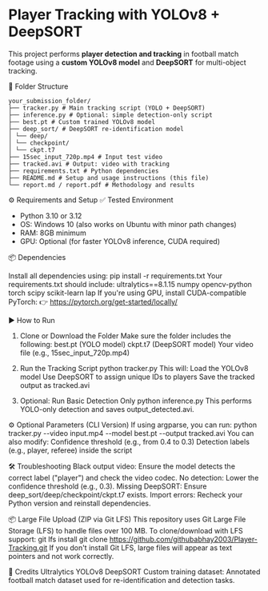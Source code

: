 # Player Tracking with YOLOv8 + DeepSORT
This project performs **player detection and tracking** in football match footage using a **custom YOLOv8 model** and **DeepSORT** for multi-object tracking.

📁 Folder Structure
```
your_submission_folder/
├── tracker.py # Main tracking script (YOLO + DeepSORT)
├── inference.py # Optional: simple detection-only script
├── best.pt # Custom trained YOLOv8 model
├── deep_sort/ # DeepSORT re-identification model
│ └── deep/
│ └── checkpoint/
│ └── ckpt.t7
├── 15sec_input_720p.mp4 # Input test video
├── tracked.avi # Output: video with tracking
├── requirements.txt # Python dependencies
├── README.md # Setup and usage instructions (this file)
└── report.md / report.pdf # Methodology and results
```
⚙️ Requirements and Setup
✅ Tested Environment
- Python 3.10 or 3.12  
- OS: Windows 10 (also works on Ubuntu with minor path changes)  
- RAM: 8GB minimum  
- GPU: Optional (for faster YOLOv8 inference, CUDA required)

📦 Dependencies

Install all dependencies using:
pip install -r requirements.txt
Your requirements.txt should include:
ultralytics==8.1.15
numpy
opencv-python
torch
scipy
scikit-learn
lap
If you're using GPU, install CUDA-compatible PyTorch:
👉 https://pytorch.org/get-started/locally/

▶️ How to Run
1. Clone or Download the Folder
Make sure the folder includes the following:
best.pt (YOLO model)
ckpt.t7 (DeepSORT model)
Your video file (e.g., 15sec_input_720p.mp4)

2. Run the Tracking Script
python tracker.py
This will:
Load the YOLOv8 model
Use DeepSORT to assign unique IDs to players
Save the tracked output as tracked.avi

3. Optional: Run Basic Detection Only
python inference.py
This performs YOLO-only detection and saves output_detected.avi.

⚙️ Optional Parameters (CLI Version)
If using argparse, you can run:
python tracker.py --video input.mp4 --model best.pt --output tracked.avi
You can also modify:
Confidence threshold (e.g., from 0.4 to 0.3)
Detection labels (e.g., player, referee) inside the script

🛠️ Troubleshooting
Black output video: Ensure the model detects the correct label ("player") and check the video codec.
No detection: Lower the confidence threshold (e.g., 0.3).
Missing DeepSORT: Ensure deep_sort/deep/checkpoint/ckpt.t7 exists.
Import errors: Recheck your Python version and reinstall dependencies.

📦 Large File Upload (ZIP via Git LFS)
This repository uses Git Large File Storage (LFS) to handle files over 100 MB.
To clone/download with LFS support:
git lfs install
git clone https://github.com/githubabhay2003/Player-Tracking.git
If you don't install Git LFS, large files will appear as text pointers and not work correctly.

🙏 Credits
Ultralytics YOLOv8
DeepSORT
Custom training dataset:
Annotated football match dataset used for re-identification and detection tasks.
